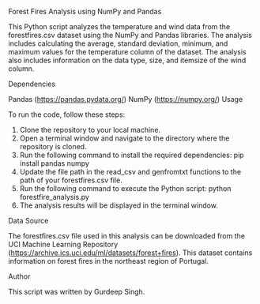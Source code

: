 Forest Fires Analysis using NumPy and Pandas

This Python script analyzes the temperature and wind data from the forestfires.csv dataset using the NumPy and Pandas libraries. 
The analysis includes calculating the average, standard deviation, minimum, and maximum values for the temperature column of the dataset. 
The analysis also includes information on the data type, size, and itemsize of the wind column.

Dependencies

Pandas (https://pandas.pydata.org/)
NumPy (https://numpy.org/)
Usage

To run the code, follow these steps:

1. Clone the repository to your local machine.
2. Open a terminal window and navigate to the directory where the repository is cloned.
3. Run the following command to install the required dependencies:
 pip install pandas numpy
4. Update the file path in the read_csv and genfromtxt functions to the path of your forestfires.csv file.
5. Run the following command to execute the Python script:
 python forestfire_analysis.py
6. The analysis results will be displayed in the terminal window.


Data Source

The forestfires.csv file used in this analysis can be downloaded from the UCI Machine Learning Repository (https://archive.ics.uci.edu/ml/datasets/forest+fires). This dataset contains information on forest fires in the northeast region of Portugal.

Author

This script was written by Gurdeep Singh.
